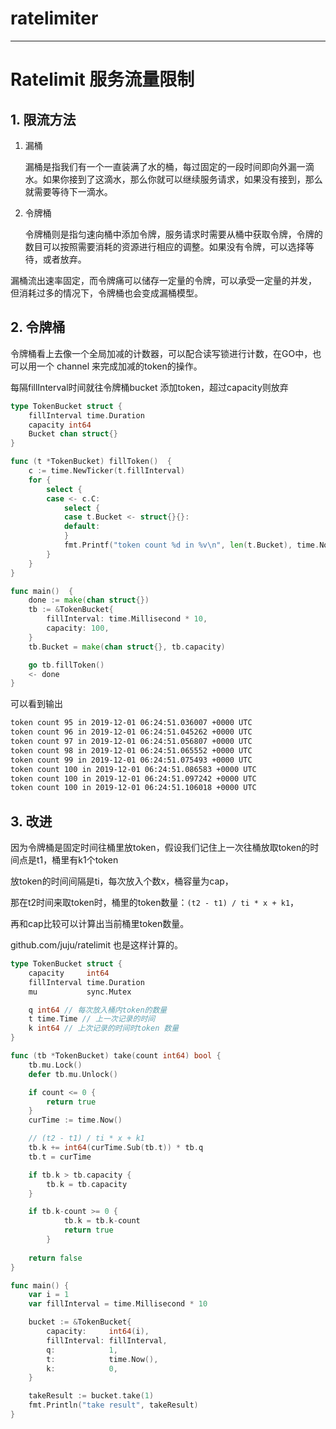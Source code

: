 # ratelimiter

--- 

# Ratelimit 服务流量限制

## 1. 限流方法

1. 漏桶

    漏桶是指我们有一个一直装满了水的桶，每过固定的一段时间即向外漏一滴水。如果你接到了这滴水，那么你就可以继续服务请求，如果没有接到，那么就需要等待下一滴水。

2. 令牌桶

    令牌桶则是指匀速向桶中添加令牌，服务请求时需要从桶中获取令牌，令牌的数目可以按照需要消耗的资源进行相应的调整。如果没有令牌，可以选择等待，或者放弃。

漏桶流出速率固定，而令牌痛可以储存一定量的令牌，可以承受一定量的并发， 但消耗过多的情况下，令牌桶也会变成漏桶模型。

## 2. 令牌桶

令牌桶看上去像一个全局加减的计数器，可以配合读写锁进行计数，在GO中，也可以用一个
channel 来完成加减的token的操作。

每隔fillInterval时间就往令牌桶bucket 添加token，超过capacity则放弃

```go
type TokenBucket struct {
	fillInterval time.Duration
	capacity int64
	Bucket chan struct{}
}

func (t *TokenBucket) fillToken()  {
	c := time.NewTicker(t.fillInterval)
	for {
		select {
		case <- c.C:
			select {
			case t.Bucket <- struct{}{}:
			default:
			}
			fmt.Printf("token count %d in %v\n", len(t.Bucket), time.Now().UTC())
		}
	}
}

func main()  {
	done := make(chan struct{})
	tb := &TokenBucket{
		fillInterval: time.Millisecond * 10,
		capacity: 100,
	}
	tb.Bucket = make(chan struct{}, tb.capacity)

	go tb.fillToken()
	<- done
}

```

可以看到输出
```bash
token count 95 in 2019-12-01 06:24:51.036007 +0000 UTC
token count 96 in 2019-12-01 06:24:51.045262 +0000 UTC
token count 97 in 2019-12-01 06:24:51.056807 +0000 UTC
token count 98 in 2019-12-01 06:24:51.065552 +0000 UTC
token count 99 in 2019-12-01 06:24:51.075493 +0000 UTC
token count 100 in 2019-12-01 06:24:51.086583 +0000 UTC
token count 100 in 2019-12-01 06:24:51.097242 +0000 UTC
token count 100 in 2019-12-01 06:24:51.106018 +0000 UTC
```

## 3. 改进

因为令牌桶是固定时间往桶里放token，假设我们记住上一次往桶放取token的时间点是t1，桶里有k1个token

放token的时间间隔是ti，每次放入个数x，桶容量为cap，

那在t2时间来取token时，桶里的token数量：`(t2 - t1) / ti * x + k1`，

再和cap比较可以计算出当前桶里token数量。

github.com/juju/ratelimit 也是这样计算的。

```go
type TokenBucket struct {
	capacity     int64
	fillInterval time.Duration
	mu           sync.Mutex

	q int64 // 每次放入桶内token的数量
	t time.Time // 上一次记录的时间
	k int64 // 上次记录的时间时token 数量
}

func (tb *TokenBucket) take(count int64) bool {
	tb.mu.Lock()
	defer tb.mu.Unlock()

	if count <= 0 {
		return true
	}
	curTime := time.Now()

	// (t2 - t1) / ti * x + k1
	tb.k += int64(curTime.Sub(tb.t)) * tb.q
	tb.t = curTime

	if tb.k > tb.capacity {
		tb.k = tb.capacity
	}

	if tb.k-count >= 0 {
    		tb.k = tb.k-count
    		return true
    	}
    
    return false
}

func main() {
	var i = 1
	var fillInterval = time.Millisecond * 10

	bucket := &TokenBucket{
		capacity:     int64(i),
		fillInterval: fillInterval,
		q:            1,
		t:            time.Now(),
		k:            0,
	}

	takeResult := bucket.take(1)
	fmt.Println("take result", takeResult)
}
```

